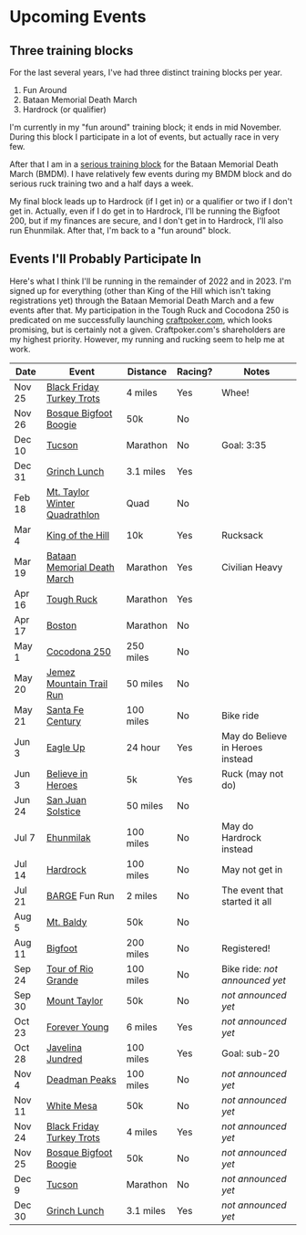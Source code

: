 # Upcoming Events

## Three training blocks

For the last several years, I've had three distinct training blocks
per year.

1. Fun Around
2. Bataan Memorial Death March
3. Hardrock (or qualifier)

I'm currently in my "fun around" training block; it ends in mid
November.  During this block I participate in a lot of events, but
actually race in very few.

After that I am in a [serious training
block](https://github.com/ctm/Bataan-Memorial-Death-March) for the
Bataan Memorial Death March (BMDM).  I have relatively few events
during my BMDM block and do serious ruck training two and a half days
a week.

My final block leads up to Hardrock (if I get in) or a qualifier or
two if I don't get in. Actually, even if I do get in to Hardrock, I'll be
running the Bigfoot 200, but if my finances are secure, and I don't
get in to Hardrock, I'll also run Ehunmilak.  After that, I'm back to
a "fun around" block.

## Events I'll Probably Participate In

Here's what I think I'll be running in the remainder of 2022 and in 2023.
I'm signed up for everything (other than King of the Hill which isn't
taking registrations yet) through the Bataan Memorial Death March
and a few events after that.  My participation in the Tough Ruck and
Cocodona 250 is predicated on me successfully launching
[craftpoker.com](https://craftpoker.com), which looks promising, but
is certainly not a given.  Craftpoker.com's shareholders are my
highest priority. However, my running and rucking seem to help me at
work.


|Date|Event|Distance|Racing?|Notes|
|----|-----|--------|-------|-----|
|Nov 25|[Black Friday Turkey Trots](https://www.facebook.com/Burque-Brewery-Tour-563485270788124/)|4 miles|Yes|Whee!|
|Nov 26|[Bosque Bigfoot Boogie](https://www.racenm.com/)|50k|No||
|Dec 10|[Tucson](https://www.tucsonmarathon.com/)|Marathon|No|Goal: 3:35|
|Dec 31|[Grinch Lunch](https://www.facebook.com/events/587035643112558)|3.1 miles|Yes||
|Feb 18|[Mt. Taylor Winter Quadrathlon](http://www.mttaylorquad.org/)|Quad|No||
|Mar 4|[King of the Hill](https://www.loslunasnm.gov/721/King-of-the-Hill)|10k|Yes|Rucksack|
|Mar 19|[Bataan Memorial Death March](https://bataanmarch.com/register/civilian-individual/)|Marathon|Yes|Civilian Heavy|
|Apr 16|[Tough Ruck](https://www.toughruck.org/)|Marathon|Yes||
|Apr 17|[Boston](https://www.baa.org/races/boston-marathon)|Marathon|No||
|May 1|[Cocodona 250](https://cocodona.com/)|250 miles|No||
|May 20|[Jemez Mountain Trail Run](https://www.jemezmountaintrailruns.org/)|50 miles|No||
|May 21|[Santa Fe Century](https://www.santafecentury.com/)|100 miles|No|Bike ride|
|Jun 3|[Eagle Up](https://urultra.com/races/eagle-up-ultra/)|24 hour|Yes|May do Believe in Heroes instead|
|Jun 3|[Believe in Heroes](https://loslunasvet.com/)|5k|Yes|Ruck (may not do)|
|Jun 24|[San Juan Solstice](https://www.sjs50.com/)|50 miles|No||
|Jul 7|[Ehunmilak](https://www.ehunmilak.com/en/ehunmilak-ultra-trail/)|100 miles|No|May do Hardrock instead|
|Jul 14|[Hardrock](https://www.hardrock100.com/)|100 miles|No|May not get in|
|Jul 21|[BARGE](https://www.barge.org/) Fun Run|2 miles|No|The event that started it all|
|Aug 5|[Mt. Baldy](https://newmexicofa50k.wordpress.com/baldy_50k/)|50k|No||
|Aug 11|[Bigfoot](https://www.destinationtrailrun.com/bigfoot)|200 miles|No|Registered!|
|Sep 24|[Tour of Rio Grande](https://www.torgbc.com/)|100 miles|No|Bike ride: _not announced yet_|
|Sep 30|[Mount Taylor](http://www.mttaylor50k.com/)|50k|No|_not announced yet_|
|Oct 23|[Forever Young](https://www.abqroadrunners.com/forever-young-run.html)|6 miles|Yes|_not announced yet_|
|Oct 28|[Javelina Jundred](https://aravaiparunning.com/network/javelinajundred/)|100 miles|Yes|Goal: sub-20|
|Nov 4|[Deadman Peaks](https://deadmanpeaks.com/)|100 miles|No|_not announced yet_|
|Nov 11|[White Mesa](https://newmexicofa50k.wordpress.com/white_mesa_50k/)|50k|No|_not announced yet_|
|Nov 24|[Black Friday Turkey Trots](https://www.facebook.com/Burque-Brewery-Tour-563485270788124/)|4 miles|Yes|_not announced yet_|
|Nov 25|[Bosque Bigfoot Boogie](https://www.racenm.com/)|50k|No|_not announced yet_|
|Dec 9|[Tucson](https://www.tucsonmarathon.com/)|Marathon|No|_not announced yet_|
|Dec 30|[Grinch Lunch](https://www.facebook.com/events/587035643112558)|3.1 miles|Yes|_not announced yet_|

